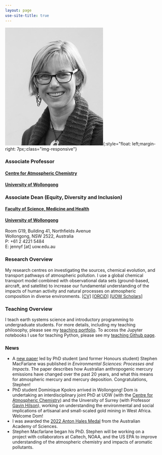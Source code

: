 ```yaml
---
layout: page
use-site-title: true
---
```


![profile-pic](img/jenny-fisher-bnw_med_hr.jpeg){:style="float: left;margin-right: 7px;:class="img-responsive"}
### Associate Professor
#### [Centre for Atmospheric Chemistry](https://www.uow.edu.au/science-medicine-health/research/centre-for-atmospheric-chemistry/)<br />
#### [University of Wollongong](https://www.uow.edu.au/)

### Associate Dean (Equity, Diversity and Inclusion)
#### [Faculty of Science, Medicine and Health](https://www.uow.edu.au/science-medicine-health/)<br />
#### [University of Wollongong](https://www.uow.edu.au/)

Room G19, Building 41, Northfields Avenue  
Wollongong, NSW 2522, Australia  
P: +61 2 4221 5484  
E: jennyf [at] uow.edu.au

### Research Overview
My research centres on investigating the sources, chemical evolution, and transport pathways of atmospheric pollution. I use a global chemical transport model combined with observational data sets (ground-based, aircraft, and satellite) to increase our fundamental understanding of the impacts of human activity and natural processes on atmospheric composition in diverse environments. [[CV]](pdfs/CV_web.pdf) [[ORCiD]](http://orcid.org/0000-0002-2921-1691) [[UOW Scholars]](https://scholars.uow.edu.au/display/jenny_fisher)

### Teaching Overview
I teach earth systems science and introductory programming to undergraduate students. For more details, including my teaching philosophy, please see my [teaching portfolio](https://sites.google.com/view/jfisher-teaching-portfolio/home). To access the Jupyter notebooks I use for teaching Python, please see my [teaching Github page](https://jennyfisher.github.io/computing-modelling-earthsci/).

### News

- A [new paper](https://pubs.rsc.org/en/content/articlelanding/2022/EM/D2EM00019A) led by PhD student (and former Honours student) Stephen MacFarlane was published in *Environmental Sciences: Processes and Impacts*. The paper describes how Australian anthropogenic mercury emissions have changed over the past 20 years, and what this means for atmospheric mercury and mercury deposition. Congratulations, Stephen!
- PhD student Dominique Kpokro arrived in Wollongong! Dom is undertaking an interdisciplinary joint PhD at UOW (with the [Centre for Atmospheric Chemistry](https://www.uow.edu.au/science-medicine-health/research/centre-for-atmospheric-chemistry/)) and the Unversity of Surrey (with Professor [Gavin Hilson](https://www.surrey.ac.uk/people/gavin-hilson)), working on understanding the environmental and social implications of artisanal and small-scaled gold mining in West Africa. Welcome Dom!
- I was awarded the [2022 Anton Hales Medal](https://www.science.org.au/supporting-science/awards-and-opportunities/honorific-awardees/2022-awardees#hales) from the Australian Academy of Sciences.
- Stephen Macfarlane began his PhD. Stephen will be working on a project with collaborators at Caltech, NOAA, and the US EPA to improve understanding of the atmospheric chemistry and impacts of aromatic pollutants.
